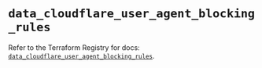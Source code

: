 # `data_cloudflare_user_agent_blocking_rules`

Refer to the Terraform Registry for docs: [`data_cloudflare_user_agent_blocking_rules`](https://registry.terraform.io/providers/cloudflare/cloudflare/5.7.1/docs/data-sources/user_agent_blocking_rules).
